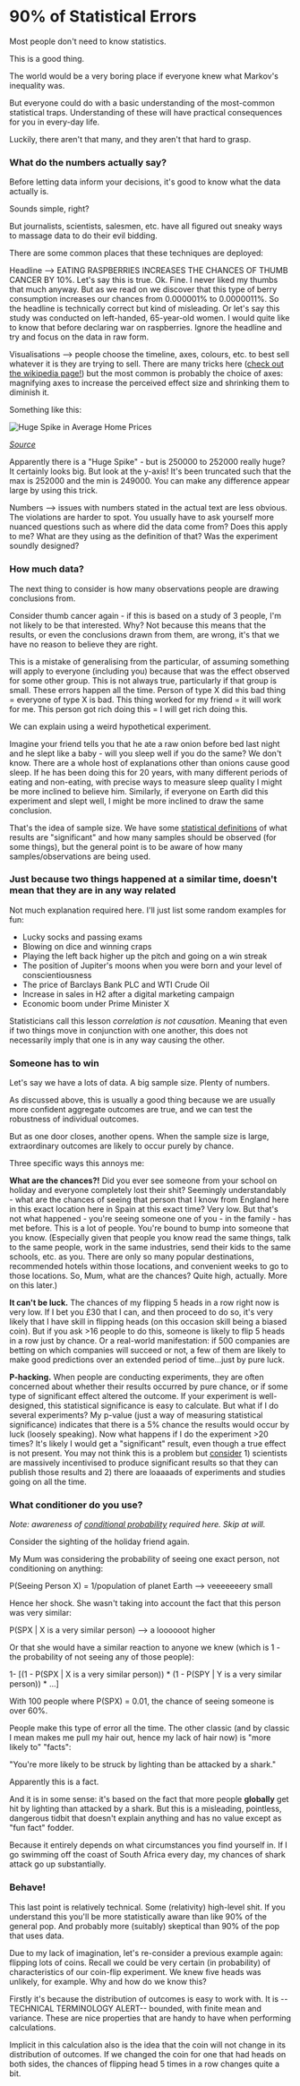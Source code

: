 # 90% of Statistical Errors

Most people don't need to know statistics.

This is a good thing.

The world would be a very boring place if everyone knew what Markov's inequality was.

But everyone could do with a basic understanding of the most-common statistical traps.
Understanding of these will have practical consequences for you in every-day life.

Luckily, there aren't that many, and they aren't that hard to grasp.

### What do the numbers actually say?

Before letting data inform your decisions, it's good to know what the data actually is.

Sounds simple, right?

But journalists, scientists, salesmen, etc. have all figured out sneaky ways to massage data to
do their evil bidding.

There are some common places that these techniques are deployed:

Headline --> EATING RASPBERRIES INCREASES THE CHANCES OF THUMB CANCER BY 10%. Let's say this is true.
Ok. Fine. I never liked my thumbs that much anyway. But as we read on we discover that this type of
berry consumption increases our chances from 0.000001% to 0.0000011%. So the headline is technically
correct but kind of misleading. Or let's say this study was conducted on left-handed, 65-year-old women.
I would quite like to know that before declaring war on raspberries. Ignore the headline and try and focus on
the data in raw form.

Visualisations --> people choose the timeline, axes, colours, etc. to best sell whatever it is they are trying
to sell. There are many tricks here ([check out the wikipedia page!](https://en.wikipedia.org/wiki/Misleading_graph))
but the most common is probably the choice of
axes: magnifying axes to increase the perceived effect size and shrinking them to diminish it.

Something like this:

![Huge Spike in Average Home Prices](../_images/misleading_chart.png)

_[Source](https://www.ck12.org/c/statistics/misleading-graphs-identify-misleading-statistics/lesson/Identification-of-Misleading-Statistics/)_

Apparently there is a "Huge Spike" - but is 250000 to 252000 really huge?
It certainly looks big. But look at the y-axis! It's been truncated such that the max is 252000
and the min is 249000. You can make any difference appear large by using this trick.

Numbers --> issues with numbers stated in the actual text are less obvious. The violations are harder to spot.
You usually have to ask yourself more nuanced questions such as where did the data come from? Does this apply to
me? What are they using as the definition of that? Was the experiment soundly designed?

### How much data?

The next thing to consider is how many observations people are drawing conclusions from.

Consider thumb cancer again - if this is based on a study of 3 people, I'm not likely to be that interested.
Why? Not because this means that the results, or even the conclusions drawn from them, are wrong, it's that
we have no reason to believe they are right.

This is a mistake of generalising from the particular, of assuming something will apply to everyone (including you)
because that was the effect observed for some other group. This is not always true, particularly if that group is small.
These errors happen all the time. Person of type X did this bad thing = everyone of type X is bad. This thing worked
for my friend = it will work for me. This person got rich doing this = I will get rich doing this.

We can explain using a weird hypothetical experiment.

Imagine your friend tells you that he ate a raw onion before bed last night and he slept like a baby - will
you sleep well if you do the same? We don't know. There are a whole host of explanations other than
onions cause good sleep. If he has been doing this for 20 years, with many different periods of eating and
non-eating, with precise ways to measure sleep quality I might
be more inclined to believe him. Similarly, if everyone on Earth did this experiment and slept well,
I might be more inclined to draw the same conclusion.

That's the idea of sample size. We have some [statistical definitions](https://en.wikipedia.org/wiki/Statistical_significance)
of what results are "significant" and how
many samples should be observed (for some things), but the general point is to be aware of how many samples/observations
are being used.

### Just because two things happened at a similar time, doesn't mean that they are in any way related

Not much explanation required here. I'll just list some random examples for fun:

- Lucky socks and passing exams
- Blowing on dice and winning craps
- Playing the left back higher up the pitch and going on a win streak
- The position of Jupiter's moons when you were born and your level of conscientiousness
- The price of Barclays Bank PLC and WTI Crude Oil
- Increase in sales in H2 after a digital marketing campaign
- Economic boom under Prime Minister X

Statisticians call this lesson _correlation is not causation_. Meaning that even if two things move in
conjunction with one another, this does not necessarily imply that one is in any way causing the other.

### Someone has to win

Let's say we have a lots of data. A big sample size. Plenty of numbers.

As discussed above, this is usually a good thing because we are usually more confident
aggregate outcomes are true, and we can test the robustness of individual outcomes.

But as one door closes, another opens. When the sample size is large, extraordinary outcomes
are likely to occur purely by chance.

Three specific ways this annoys me:

**What are the chances?!** Did you ever see someone from your school on holiday
and everyone completely lost their shit? Seemingly understandably - what are the chances
of seeing that person that I know from England here in this exact location here in Spain
at this exact time? Very low. But that's not what happened - you're seeing someone one of
you - in the family - has met before. This is a lot of people. You're bound to bump into someone that you know.
(Especially given that people you know read the same things, talk to the same people,
work in the same industries, send their kids to the same schools, etc. as you. There are only
so many popular destinations, recommended hotels within those locations, and convenient
weeks to go to those locations. So, Mum, what are the chances? Quite high, actually.
More on this later.)

**It can't be luck.** The chances of my flipping 5 heads in a row right now is very low.
If I bet you £30 that I can, and then proceed to do so, it's very likely that I have
skill in flipping heads (on this occasion skill being a biased coin).
But if you ask >16 people to do this, someone is
likely to flip 5 heads in a row just by chance. Or a real-world manifestation: if
500 companies are betting on which companies will succeed or not, a few of them are likely
to make good predictions over an extended period of time...just by pure luck.

**P-hacking.** When people are conducting experiments, they are often concerned about whether
their results occurred by pure chance, or if some type of significant effect
altered the outcome. If your experiment is well-designed, this statistical significance
is easy to calculate. But what if I do several experiments? My p-value (just a way
of measuring statistical significance) indicates that there is a 5% chance the
results would occur by luck (loosely speaking). Now what happens if I do the experiment >20 times? It's
likely I would get a "significant" result, even though a true effect is not present. You may not
think this is a problem but [consider](https://www.youtube.com/watch?v=42QuXLucH3Q&t=1s) 1) scientists
are massively incentivised to produce
significant results so that they can publish those results and 2) there are loaaaads of experiments
and studies going on all the time.

### What conditioner do you use?

_Note: awareness of [conditional probability](https://en.wikipedia.org/wiki/Conditional_probability)
required here. Skip at will._

Consider the sighting of the holiday friend again.

My Mum was considering the probability of seeing one exact person, not conditioning on anything:

P(Seeing Person X) = 1/population of planet Earth --> veeeeeeery small

Hence her shock. She wasn't taking into account the fact that this person was very similar:

P(SPX &#124; X is a very similar person) --> a loooooot higher

Or that she would have a similar reaction to anyone we knew (which is 1 - the probability
of not seeing any of those people):

1- [(1 - P(SPX &#124; X is a  very similar person)) * (1 - P(SPY &#124; Y is a very similar person)) * ...]

With 100 people where P(SPX) = 0.01, the chance of seeing someone is over 60%.

People make this type of error all the time. The other classic (and by classic I mean
makes me pull my hair out, hence my lack of hair now) is "more likely to" "facts":

"You're more likely to be struck by lighting than be attacked by a shark."

Apparently this is a fact.

And it is in some sense: it's based on the fact that more people **globally** get hit by lighting than attacked by a shark.
But this is a misleading, pointless, dangerous tidbit that doesn't explain anything and has no value
except as "fun fact" fodder.

Because it entirely depends on what circumstances you find yourself in. If I go swimming off the coast of South
Africa every day, my chances of shark attack go up substantially.

### Behave!

This last point is relatively technical. Some (relativity) high-level shit. If you understand this
you'll be more statistically aware than like 90% of the general pop. And probably more (suitably)
skeptical than 90% of the pop that uses data.

Due to my lack of imagination, let's re-consider a previous example again: flipping lots of coins.
Recall we could be very certain (in probability) of characteristics of our coin-flip experiment. We knew
five heads was unlikely, for example. Why and how do we know this?

Firstly it's because the distribution of outcomes is easy to work with. It is --TECHNICAL TERMINOLOGY ALERT--
bounded, with finite mean and variance. These are nice properties that are handy to have when
performing calculations.

Implicit in this calculation also is the idea that the coin will not change in its distribution of outcomes.
If we changed the coin for one that had heads on both sides, the chances of flipping head 5 times in a row changes
quite a bit.
